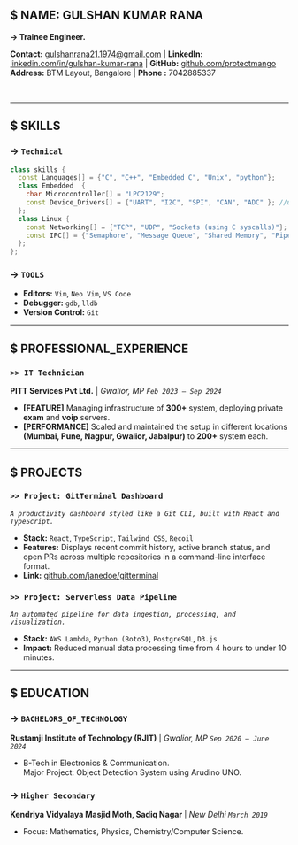 
## $ NAME: GULSHAN KUMAR RANA

**→ Trainee Engineer.**

**Contact:** [gulshanrana21.1974@gmail.com](mailto:gulshanrana21.1974@gmail.com) | **LinkedIn:** [linkedin.com/in/gulshan-kumar-rana](https://www.linkedin.com/in/gulshan-kumar-rana/) | **GitHub:** [github.com/protectmango](https://github.com/protectmango)   
**Address:** BTM Layout, Bangalore | **Phone :** 7042885337

<br>

---
## $ SKILLS
### → `Technical`
```c++
class skills {
  const Languages[] = {"C", "C++", "Embedded C", "Unix", "python"};
  class Embedded  { 
    char Microcontroller[] = "LPC2129";
    const Device_Drivers[] = {"UART", "I2C", "SPI", "CAN", "ADC" }; //using interrupts also.
  };
  class Linux {
    const Networking[] = {"TCP", "UDP", "Sockets (using C syscalls)"};
    const IPC[] = {"Semaphore", "Message Queue", "Shared Memory", "Pipe/FIFO", "Signals"};
  };
};
````

### → `TOOLS`

  - **Editors:** `Vim`, `Neo Vim`, `VS Code`
  - **Debugger:** `gdb`, `lldb`
  - **Version Control:** `Git`

-----

## $ PROFESSIONAL\_EXPERIENCE

### `>> IT Technician`

**PITT Services Pvt Ltd.** | *Gwalior, MP*
*`Feb 2023 – Sep 2024`*

  - **\[FEATURE]** Managing infrastructure of **300+** system, deploying private **exam** and **voip** servers. 
  - **\[PERFORMANCE]** Scaled and maintained the setup in different locations **(Mumbai, Pune, Nagpur, Gwalior, Jabalpur)** to **200+** system each.


-----

## $ PROJECTS

### `>> Project: GitTerminal Dashboard`

*`A productivity dashboard styled like a Git CLI, built with React and TypeScript.`*

  - **Stack:** `React`, `TypeScript`, `Tailwind CSS`, `Recoil`
  - **Features:** Displays recent commit history, active branch status, and open PRs across multiple repositories in a command-line interface format.
  - **Link:** [github.com/janedoe/gitterminal](https://www.google.com/search?q=https://github.com/janedoe/gitterminal)

### `>> Project: Serverless Data Pipeline`

*`An automated pipeline for data ingestion, processing, and visualization.`*

  - **Stack:** `AWS Lambda`, `Python (Boto3)`, `PostgreSQL`, `D3.js`
  - **Impact:** Reduced manual data processing time from 4 hours to under 10 minutes.

-----

## $ EDUCATION

### → `BACHELORS_OF_TECHNOLOGY`

**Rustamji Institute of Technology (RJIT)** | *Gwalior, MP*
*`Sep 2020 – June 2024`*

  - B-Tech in Electronics & Communication.   
  Major Project: Object Detection System using Arudino UNO.

### → `Higher Secondary`

**Kendriya Vidyalaya Masjid Moth, Sadiq Nagar** | *New Delhi*
*`March 2019`*
- Focus: Mathematics, Physics, Chemistry/Computer Science.

<!-- end list -->

